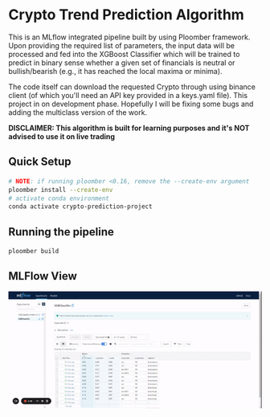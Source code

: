 # Crypto Trend Prediction Algorithm
This is an MLflow integrated pipeline built by using Ploomber framework. Upon providing the required list of parameters, the input data will be processed and fed into the XGBoost Classifier which will be trained to predict in binary sense whether a given set of financials is neutral or bullish/bearish (e.g., it has reached the local maxima or minima). 

The code itself can download the requested Crypto through using binance client (of which you'll need an API key provided in a keys.yaml file). This project in on development phase. Hopefully I will be fixing some bugs and adding the multiclass version of the work.

__**DISCLAIMER: This algorithm is built for learning purposes and it's NOT advised to use it on live trading**__

## Quick Setup

```sh
# NOTE: if running ploomber <0.16, remove the --create-env argument
ploomber install --create-env
# activate conda environment
conda activate crypto-prediction-project

```


## Running the pipeline

```sh
ploomber build
```

## MLFlow View
![Alt Text](img/mlflow.gif)
